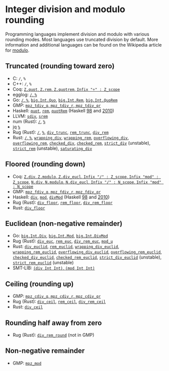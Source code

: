 # Integer division and modulo rounding

Programming languages implement division and modulo with various rounding modes.
Most languages use truncated division by default. More information and
additional languages can be found on the Wikipedia article for [modulo](https://en.wikipedia.org/wiki/Modulo).

## Truncated (rounding toward zero)

- C: `/`, `%`
- C++: `/`, `%`
- Coq: [`Z.quot`, `Z.rem`, `Z.quotrem`, `Infix "÷" : Z_scope`](https://coq.inria.fr/library/Coq.ZArith.BinIntDef.html#lab494)
- egglog: [`/`, `%`](https://github.com/egraphs-good/egglog/blob/main/src/sort/i64.rs)
- Go:
  [`/`, `%`](https://go.dev/ref/spec#Integer_operators),
  [`big.Int.Quo`](https://go.dev/pkg/math/big/#Int.Quo),
  [`big.Int.Rem`](https://go.dev/pkg/math/big/#Int.Rem),
  [`big.Int.QuoRem`](https://go.dev/pkg/math/big/#Int.QuoRem)
- GMP: [`mpz_tdiv_q`, `mpz_tdiv_r`, `mpz_tdiv_qr`](https://gmplib.org/manual/Integer-Division)
- Haskell:
  [`quot`](https://hackage.haskell.org/package/base/docs/Prelude.html#v:quot),
  [`rem`](https://hackage.haskell.org/package/base/docs/Prelude.html#v:rem),
  [`quotRem`](https://hackage.haskell.org/package/base/docs/Prelude.html#v:quotRem)
  (Haskell [98](https://www.haskell.org/onlinereport/basic.html#sect6.4.2)
  and [2010](https://www.haskell.org/onlinereport/haskell2010/haskellch6.html#x13-1370006.4.2))
- LLVM:
  [`sdiv`](https://llvm.org/docs/LangRef.html#sdiv-instruction),
  [`srem`](https://llvm.org/docs/LangRef.html#srem-instruction)
- num (Rust):
  [`/`](https://docs.rs/num/latest/num/struct.BigInt.html#impl-Div%3C%26%27a%20BigInt%3E),
  [`%`](https://docs.rs/num/latest/num/struct.BigInt.html#impl-Rem%3C%26%27a%20BigInt%3E)
- jq [`%`](https://github.com/stedolan/jq/blob/master/src/builtin.c#L396)
- Rug (Rust):
  [`/`](https://docs.rs/rug/latest/rug/struct.Integer.html#impl-Div%3C%26Integer%3E-for-Integer),
  [`%`](https://docs.rs/rug/latest/rug/struct.Integer.html#impl-Rem%3C%26Integer%3E-for-Integer),
  [`div_trunc`](https://docs.rs/rug/latest/rug/ops/trait.DivRounding.html#tymethod.div_trunc),
  [`rem_trunc`](https://docs.rs/rug/latest/rug/ops/trait.RemRounding.html#tymethod.rem_trunc),
  [`div_rem`](https://docs.rs/rug/latest/rug/struct.Integer.html#method.div_rem)
- Rust:
  [`/`, `%`](https://doc.rust-lang.org/stable/reference/expressions/operator-expr.html#arithmetic-and-logical-binary-operators),
  [`wrapping_div`](https://doc.rust-lang.org/std/primitive.i64.html#method.wrapping_div),
  [`wrapping_rem`](https://doc.rust-lang.org/std/primitive.i64.html#method.wrapping_rem),
  [`overflowing_div`](https://doc.rust-lang.org/std/primitive.i64.html#method.overflowing_div),
  [`overflowing_rem`](https://doc.rust-lang.org/std/primitive.i64.html#method.overflowing_rem),
  [`checked_div`](https://doc.rust-lang.org/std/primitive.i64.html#method.checked_div),
  [`checked_rem`](https://doc.rust-lang.org/std/primitive.i64.html#method.checked_rem),
  [`strict_div`](https://doc.rust-lang.org/std/primitive.i64.html#method.strict_div) (unstable),
  [`strict_rem`](https://doc.rust-lang.org/std/primitive.i64.html#method.strict_rem) (unstable),
  [`saturating_div`](https://doc.rust-lang.org/std/primitive.i64.html#method.saturating_div)

## Floored (rounding down)

- Coq:
  [`Z.div`, `Z.modulo`, `Z.div_eucl`, `Infix "/" : Z_scope`, `Infix "mod" : Z_scope`](https://coq.inria.fr/library/Coq.ZArith.BinIntDef.html#lab493),
  [`N.div`, `N.modulo`, `N.div_eucl`, `Infix "/" : N_scope`, `Infix "mod" : N_scope`](https://coq.inria.fr/library/Coq.NArith.BinNatDef.html#N.div_eucl)
- GMP: [`mpz_fdiv_q`, `mpz_fdiv_r`, `mpz_fdiv_qr`](https://gmplib.org/manual/Integer-Division)
- Haskell:
  [`div`](https://hackage.haskell.org/package/base/docs/Prelude.html#v:div),
  [`mod`](https://hackage.haskell.org/package/base/docs/Prelude.html#v:mod),
  [`divMod`](https://hackage.haskell.org/package/base/docs/Prelude.html#v:divMod)
  (Haskell [98](https://www.haskell.org/onlinereport/basic.html#sect6.4.2)
  and [2010](https://www.haskell.org/onlinereport/haskell2010/haskellch6.html#x13-1370006.4.2))
- Rug (Rust):
  [`div_floor`](https://docs.rs/rug/latest/rug/ops/trait.DivRounding.html#tymethod.div_floor),
  [`rem_floor`](https://docs.rs/rug/latest/rug/ops/trait.RemRounding.html#tymethod.rem_floor),
  [`div_rem_floor`](https://docs.rs/rug/latest/rug/struct.Integer.html#method.div_rem_floor)
- Rust: [`div_floor`](https://doc.rust-lang.org/std/primitive.i64.html#method.div_floor)

## Euclidean (non-negative remainder)

- Go:
  [`big.Int.Div`](https://go.dev/pkg/math/big/#Int.Div),
  [`big.Int.Mod`](https://go.dev/pkg/math/big/#Int.Mod),
  [`big.Int.DivMod`](https://go.dev/pkg/math/big/#Int.DivMod)
- Rug (Rust):
  [`div_euc`](https://docs.rs/rug/latest/rug/ops/trait.DivRounding.html#tymethod.div_euc),
  [`rem_euc`](https://docs.rs/rug/latest/rug/ops/trait.RemRounding.html#tymethod.rem_euc),
  [`div_rem_euc`](https://docs.rs/rug/latest/rug/struct.Integer.html#method.div_rem_euc),
  [`mod_u`](https://docs.rs/rug/latest/rug/struct.Integer.html#method.mod_u)
- Rust:
  [`div_euclid`](https://doc.rust-lang.org/std/primitive.i64.html#method.div_euclid),
  [`rem_euclid`](https://doc.rust-lang.org/std/primitive.i64.html#method.rem_euclid),
  [`wrapping_div_euclid`](https://doc.rust-lang.org/std/primitive.i64.html#method.wrapping_div_euclid),
  [`wrapping_rem_euclid`](https://doc.rust-lang.org/std/primitive.i64.html#method.wrapping_rem_euclid),
  [`overflowing_div_euclid`](https://doc.rust-lang.org/std/primitive.i64.html#method.overflowing_div_euclid),
  [`overflowing_rem_euclid`](https://doc.rust-lang.org/std/primitive.i64.html#method.overflowing_rem_euclid),
  [`checked_div_euclid`](https://doc.rust-lang.org/std/primitive.i64.html#method.checked_div_euclid),
  [`checked_rem_euclid`](https://doc.rust-lang.org/std/primitive.i64.html#method.checked_rem_euclid),
  [`strict_div_euclid`](https://doc.rust-lang.org/std/primitive.i64.html#method.strict_div_euclid) (unstable),
  [`strict_rem_euclid`](https://doc.rust-lang.org/std/primitive.i64.html#method.strict_rem_euclid) (unstable)
- SMT-LIB: [`(div Int Int)`, `(mod Int Int)`](https://smtlib.cs.uiowa.edu/theories-Ints.shtml)

## Ceiling (rounding up)

- GMP: [`mpz_cdiv_q`, `mpz_cdiv_r`, `mpz_cdiv_qr`](https://gmplib.org/manual/Integer-Division)
- Rug (Rust):
  [`div_ceil`](https://docs.rs/rug/latest/rug/ops/trait.DivRounding.html#tymethod.div_ceil),
  [`rem_ceil`](https://docs.rs/rug/latest/rug/ops/trait.RemRounding.html#tymethod.rem_ceil),
  [`div_rem_ceil`](https://docs.rs/rug/latest/rug/struct.Integer.html#method.div_rem_ceil)
- Rust: [`div_ceil`](https://doc.rust-lang.org/std/primitive.i64.html#method.div_ceil)

## Rounding half away from zero

- Rug (Rust): [`div_rem_round`](https://docs.rs/rug/latest/rug/struct.Integer.html#method.div_rem_round)
  (not in GMP)

## Non-negative remainder

- GMP: [`mpz_mod`](https://gmplib.org/manual/Integer-Division)
